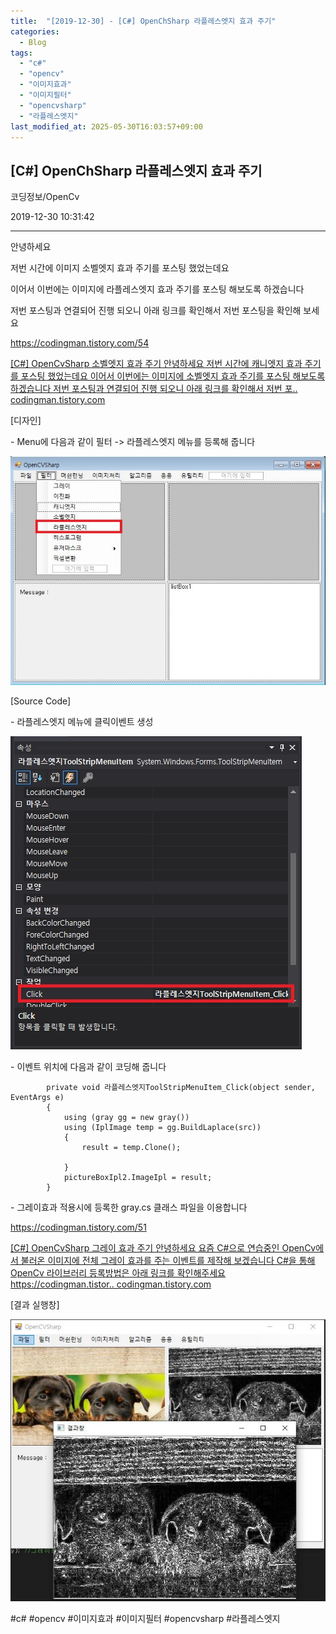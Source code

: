 ```yaml
---
title:  "[2019-12-30] - [C#] OpenChSharp 라플레스엣지 효과 주기"
categories:
  - Blog
tags:
  - "c#"
  - "opencv"
  - "이미지효과"
  - "이미지필터"
  - "opencvsharp"
  - "라플레스엣지"
last_modified_at: 2025-05-30T16:03:57+09:00
---
```


## [C#] OpenChSharp 라플레스엣지 효과 주기

코딩정보/OpenCv

2019-12-30 10:31:42

* * *

안녕하세요

저번 시간에 이미지 소벨엣지 효과 주기를 포스팅 했었는데요

이어서 이번에는 이미지에 라플레스엣지 효과 주기를 포스팅 해보도록 하겠습니다

저번 포스팅과 연결되어 진행 되오니 아래 링크를 확인해서 저번 포스팅을 확인해 보세요

<https://codingman.tistory.com/54>

[ [C#] OpenCvSharp 소벨엣지 효과 주기 안녕하세요 저번 시간에 캐니엣지 효과 주기를 포스팅 했었는데요 이어서 이번에는 이미지에
소벨엣지 효과 주기를 포스팅 해보도록 하겠습니다 저번 포스팅과 연결되어 진행 되오니 아래 링크를 확인해서 저번 포..
codingman.tistory.com ](https://codingman.tistory.com/54)

[디자인]

\- Menu에 다음과 같이 필터 -> 라플레스엣지 메뉴를 등록해 줍니다

![](/assets/images/c_openchsharp_라플레스엣지_효과_주기/img.jpg)

[Source Code]

\- 라플레스엣지 메뉴에 클릭이벤트 생성

![](/assets/images/c_openchsharp_라플레스엣지_효과_주기/img_1.jpg)

\- 이벤트 위치에 다음과 같이 코딩해 줍니다

    
    
            private void 라플레스엣지ToolStripMenuItem_Click(object sender, EventArgs e)
            {
                using (gray gg = new gray())
                using (IplImage temp = gg.BuildLaplace(src))
                {
                    result = temp.Clone();
    
                }
                pictureBoxIpl2.ImageIpl = result;
            }

\- 그레이효과 적용시에 등록한 gray.cs 클래스 파일을 이용합니다

<https://codingman.tistory.com/51>

[ [C#] OpenCvSharp 그레이 효과 주기 안녕하세요 요즘 C#으로 연습중인 OpenCv에서 불러온 이미지에 전체 그레이 효과를
주는 이벤트를 제작해 보겠습니다 C#을 통해 OpenCv 라이브러리 등록방법은 아래 링크를 확인해주세요
https://codingman.tistor.. codingman.tistory.com
](https://codingman.tistory.com/51)

[결과 실행창]

![](/assets/images/c_openchsharp_라플레스엣지_효과_주기/img_2.jpg)

  

#c# #opencv #이미지효과 #이미지필터 #opencvsharp #라플레스엣지

